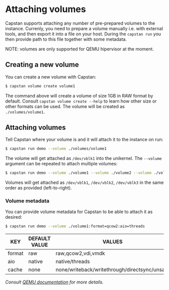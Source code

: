 # Attaching volumes
Capstan supports attaching any number of pre-prepared volumes to the instance. Currenly, you need to prepare
a volume manually i.e. with external tools, and then export it into a file on your host. During the `capstan run`
you then provide path to this file together with some metadata.

NOTE: volumes are only supported for QEMU hipervisor at the moment.

## Creating a new volume
You can create a new volume with Capstan:

```bash
$ capstan volume create volume1
```

The command above will create a volume of size 1GB in RAW format by default. Consult `capstan volume create --help`
to learn how other size or other formats can be used. The volume will be created as `./volumes/volume1`.

## Attaching volumes
Tell Capstan where your volume is and it will attach it to the instance on run:

```bash
$ capstan run demo --volume ./volumes/volume1
```

The volume will get attached as `/dev/vblk1` into the unikernel. The `--volume` argument can be repeated
to attach multiple volumes:

```bash
$ capstan run demo --volume ./volume1 --volume ./volume2 --volume ./volume3
```

Volumes will get attached as `/dev/vblk1`, `/dev/vblk2`, `/dev/vblk3` in the same order as provided (left-to-right).

### Volume metadata
You can provide volume metadata for Capstan to be able to attach it as desired:

```bash
$ capstan run demo --volume ./volume1:format=qcow2:aio=threads
```

| KEY | DEFAULT VALUE | VALUES |
|-------|---------------------|------------|
| format | raw | raw,qcow2,vdi,vmdk|
| aio | native | native/threads|
| cache | none | none/writeback/writethrough/directsync/unsafe|

*Consult [QEMU documentation](https://qemu.weilnetz.de/doc/qemu-doc.html#Block-device-options) for more details.*
